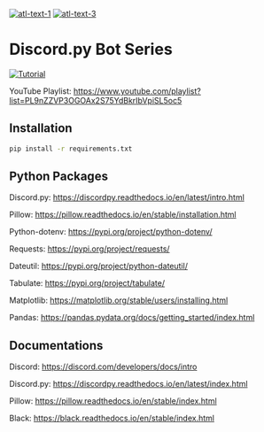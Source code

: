 [![atl-text-1](https://img.shields.io/badge/Version-3.9.1-blue?logo=Python&style=flat)](https://www.python.org/) [![atl-text-3](https://img.shields.io/badge/License-MIT-blue?logo=License&style=flat)](https://github.com/DevStrikerTech)


# Discord.py Bot Series

[![Tutorial](https://raw.githubusercontent.com/DevStrikerTech/Discord.py-Bot-Series/main/assets/part%20-%201.png?token=AIQMJPAZU3J73HMS6PHPC2DAFLDOS)](https://www.youtube.com/watch?v=-uR6ivfMjHU)

YouTube Playlist: https://www.youtube.com/playlist?list=PL9nZZVP3OGOAx2S75YdBkrIbVpiSL5oc5

## Installation
```bash
pip install -r requirements.txt
```

## Python Packages

Discord.py: https://discordpy.readthedocs.io/en/latest/intro.html

Pillow: https://pillow.readthedocs.io/en/stable/installation.html

Python-dotenv: https://pypi.org/project/python-dotenv/

Requests: https://pypi.org/project/requests/

Dateutil: https://pypi.org/project/python-dateutil/

Tabulate: https://pypi.org/project/tabulate/

Matplotlib: https://matplotlib.org/stable/users/installing.html

Pandas: https://pandas.pydata.org/docs/getting_started/index.html

## Documentations

Discord: https://discord.com/developers/docs/intro

Discord.py: https://discordpy.readthedocs.io/en/latest/index.html

Pillow: https://pillow.readthedocs.io/en/stable/index.html

Black: https://black.readthedocs.io/en/stable/index.html
